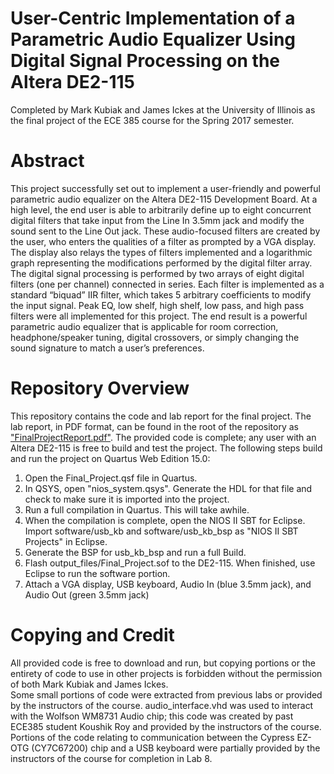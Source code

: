 # User-Centric Implementation of a Parametric Audio Equalizer Using Digital Signal Processing on the Altera DE2-115
Completed by Mark Kubiak and James Ickes at the University of Illinois as the final project of the ECE 385 course for the Spring 2017 semester.  

# Abstract  
This project successfully set out to implement a user-friendly and powerful parametric audio equalizer on the Altera DE2-115 Development Board.  At a high level, the end user is able to arbitrarily define up to eight concurrent digital filters that take input from the Line In 3.5mm jack and modify the sound sent to the Line Out jack.  These audio-focused filters are created by the user, who enters the qualities of a filter as prompted by a VGA display.  The display also relays the types of filters implemented and a logarithmic graph representing the modifications performed by the digital filter array.  The digital signal processing is performed by two arrays of eight digital filters (one per channel) connected in series.  Each filter is implemented as a standard “biquad” IIR filter, which takes 5 arbitrary coefficients to modify the input signal.  Peak EQ, low shelf, high shelf, low pass, and high pass filters were all implemented for this project.  The end result is a powerful parametric audio equalizer that is applicable for room correction, headphone/speaker tuning, digital crossovers, or simply changing the sound signature to match a user’s preferences.  

# Repository Overview  
This repository contains the code and lab report for the final project.  The lab report, in PDF format, can be found in the root of the repository as ["FinalProjectReport.pdf"](FinalProjectReport.pdf).  The provided code is complete; any user with an Altera DE2-115 is free to build and test the project.  The following steps build and run the project on Quartus Web Edition 15.0:  
1. Open the Final_Project.qsf file in Quartus.  
2. In QSYS, open "nios_system.qsys".  Generate the HDL for that file and check to make sure it is imported into the project.  
3. Run a full compilation in Quartus.  This will take awhile.  
4. When the compilation is complete, open the NIOS II SBT for Eclipse.  Import software/usb_kb and software/usb_kb_bsp as "NIOS II SBT Projects" in Eclipse.  
5. Generate the BSP for usb_kb_bsp and run a full Build.  
6. Flash output_files/Final_Project.sof to the DE2-115.  When finished, use Eclipse to run the software portion.  
7. Attach a VGA display, USB keyboard, Audio In (blue 3.5mm jack), and Audio Out (green 3.5mm jack)  

# Copying and Credit
All provided code is free to download and run, but copying portions or the entirety of code to use in other projects is forbidden without the permission of both Mark Kubiak and James Ickes.  
Some small portions of code were extracted from previous labs or provided by the instructors of the course.  audio_interface.vhd was used to interact with the Wolfson WM8731 Audio chip; this code was created by past ECE385 student Koushik Roy and provided by the instructors of the course.  Portions of the code relating to communication between the Cypress EZ-OTG (CY7C67200) chip and a USB keyboard were partially provided by the instructors of the course for completion in Lab 8.
